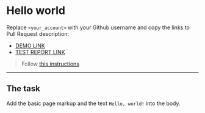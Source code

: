 # Hello world
Replace `<your_account>` with your Github username and copy the links to Pull Request description:
- [DEMO LINK](https://trskzk.github.io/layout_hello-world/)
- [TEST REPORT LINK](https://trskzk.github.io/layout_hello-world/report/html_report/)

> Follow [this instructions](https://github.com/mate-academy/layout_task-guideline#how-to-solve-the-layout-tasks-on-github)
___

## The task 
Add the basic page markup and the text `Hello, world!` into the body.
